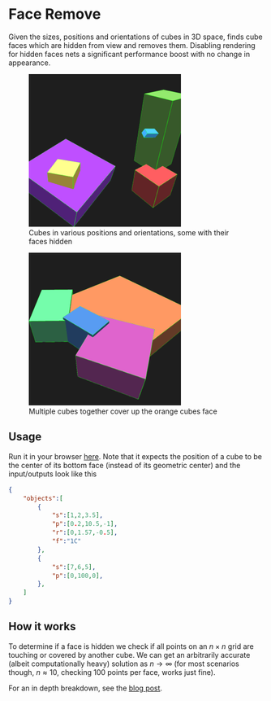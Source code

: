 # Face Remove

Given the sizes, positions and orientations of cubes in 3D space, finds cube faces which are hidden from view and removes them. Disabling rendering for hidden faces nets a significant performance boost with no change in appearance.

<figure>
  <img
  src="face-remove_1.png"
  width="300"
  alt="Cubes in various positions and orientations, some with their faces hidden">
  <figcaption>Cubes in various positions and orientations, some with their faces hidden</figcaption>
</figure>

<figure>
  <img
  src="face-remove_2.png"
  width="300"
  alt="Multiple cubes together cover up the orange cubes face">
  <figcaption>Multiple cubes together cover up the orange cubes face</figcaption>
</figure>


## Usage

Run it in your browser [here](https://htmlpreview.github.io/?https://github.com/Infinitifall/face-remove/blob/main/index.html). Note that it expects the position of a cube to be the center of its bottom face (instead of its geometric center) and the input/outputs look like this

```json
{
    "objects":[
        {
            "s":[1,2,3.5],
            "p":[0.2,10.5,-1],
            "r":[0,1.57,-0.5],
            "f":"1C"
        },
        {
            "s":[7,6,5],
            "p":[0,100,0],
        },
    ]
}
```


## How it works

To determine if a face is hidden we check if all points on an $n \times n$ grid are touching or covered by another cube. We can get an arbitrarily accurate (albeit computationally heavy) solution as $n \rightarrow \infty$ (for most scenarios though, $n \approx 10$, checking 100 points per face, works just fine).

For an in depth breakdown, see the [blog post](https://infinitifall.net/scripting/face-remove.html).


